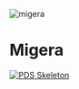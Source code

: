 ![migera](https://github.com/Pekhov14/migera/assets/24500560/7c6f8237-7e7c-4650-b46f-43df5c4e04f7)

# Migera

[![PDS Skeleton](https://img.shields.io/badge/pds-skeleton-blue.svg?style=flat-square)](https://github.com/php-pds/skeleton)



